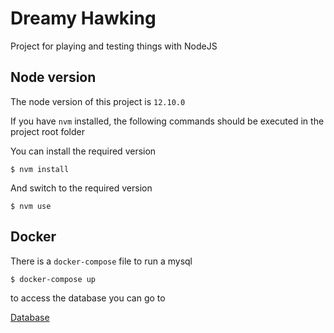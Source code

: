 # Dreamy Hawking

Project for playing and testing things with NodeJS

## Node version

The node version of this project is `12.10.0`

If you have `nvm` installed, the following commands should be executed in the project root folder

You can install the required version

```
$ nvm install
```

And switch to the required version

```
$ nvm use
```

## Docker

There is a `docker-compose` file to run a mysql

```
$ docker-compose up
```

to access the database you can go to

[Database](http://127.0.0.1:8080)
